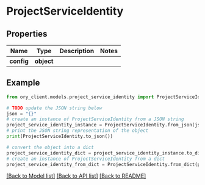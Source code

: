 # ProjectServiceIdentity


## Properties

Name | Type | Description | Notes
------------ | ------------- | ------------- | -------------
**config** | **object** |  | 

## Example

```python
from ory_client.models.project_service_identity import ProjectServiceIdentity

# TODO update the JSON string below
json = "{}"
# create an instance of ProjectServiceIdentity from a JSON string
project_service_identity_instance = ProjectServiceIdentity.from_json(json)
# print the JSON string representation of the object
print(ProjectServiceIdentity.to_json())

# convert the object into a dict
project_service_identity_dict = project_service_identity_instance.to_dict()
# create an instance of ProjectServiceIdentity from a dict
project_service_identity_from_dict = ProjectServiceIdentity.from_dict(project_service_identity_dict)
```
[[Back to Model list]](../README.md#documentation-for-models) [[Back to API list]](../README.md#documentation-for-api-endpoints) [[Back to README]](../README.md)


